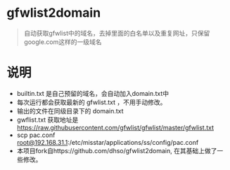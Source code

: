 # gfwlist2domain
> 自动获取gfwlist中的域名，去掉里面的白名单以及重复网址，只保留google.com这样的一级域名

# 说明
* builtin.txt 是自己预留的域名，会自动加入domain.txt中
* 每次运行都会获取最新的 gfwlist.txt ，不用手动修改。
* 输出的文件在同级目录下的 domain.txt
* gwflist.txt 获取地址是 https://raw.githubusercontent.com/gfwlist/gfwlist/master/gfwlist.txt
* scp pac.conf root@192.168.31.1:/etc/misstar/applications/ss/config/pac.conf
* 本项目fork自https://github.com/dhso/gfwlist2domain, 在其基础上做了一些修改。
